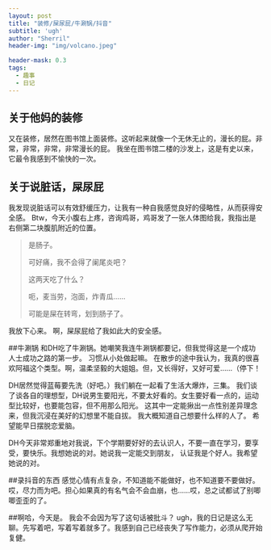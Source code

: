 ```yaml
---
layout: post
title: "装修/屎尿屁/牛涮锅/抖音"
subtitle: 'ugh'
author: "Sherril"
header-img: "img/volcano.jpeg"

header-mask: 0.3
tags:
  - 趣事
  - 日记
---
```




## 关于他妈的装修
又在装修，居然在图书馆上面装修。这听起来就像一个无休无止的，漫长的屁。非常，非常，非常，非常漫长的屁。
我坐在图书馆二楼的沙发上，这是有史以来，它最令我感到不愉快的一次。

## 关于说脏话，屎尿屁
我发现说脏话可以有效舒缓压力，让我有一种自我感觉良好的侵略性，从而获得安全感。
Btw，今天小腹右上疼，咨询鸡哥，鸡哥发了一张人体图给我，我指出是右侧第二块腹肌附近的位置。

> 是肠子。
> 
> 可好痛，我不会得了阑尾炎吧？
> 
> 这两天吃了什么？
> 
> 呃，麦当劳，泡面，炸青瓜……
> 
> 可能是屎在转弯，划到肠子了。
> 

我放下心来。
啊，屎尿屁给了我如此大的安全感。

##牛涮锅
和DH吃了牛涮锅。她嘲笑我连牛涮锅都要记，但我觉得这是一个成功人士成功之路的第一步。
习惯从小处做起嘛。
在散步的途中我认为，我真的很喜欢阿福这个类型。啊，温柔坚毅的大姐姐。但，又长得好，又好可爱……（停下！

DH居然觉得蓝莓要先洗（好吧。）我们躺在一起看了生活大爆炸，三集。
我们谈了谈各自的理想型，DH说男生要阳光，不要太好看的。女生要好看一点的，运动型比较好，也要能包容，但不用那么阳光。
这其中一定能揪出一点性别差异理念来，但我沉浸在美好的幻想里不能自拔。
我大概知道自己想要什么样的人了。
希望能早日摆脱恋爱脑。

DH今天非常郑重地对我说，下个学期要好好的去认识人，不要一直在学习，要享受，要快乐。我想她说的对。她说我一定能交到朋友， 认证我是个好人。我希望她说的对。

##录抖音的东西
感觉心情有点复杂，不知道能不能做好，也不知道要不要做好。哎，尽力而为吧。担心如果真的有名气会不会血崩，也……哎，总之试都试了别唧唧歪歪的了。

##啊哈，今天是。
我会不会因为写了这句话被批斗？
ugh，我的日记是这么无聊。先写着吧，写着写着就多了。我感到自己已经丧失了写作能力，必须从爬开始复健。

